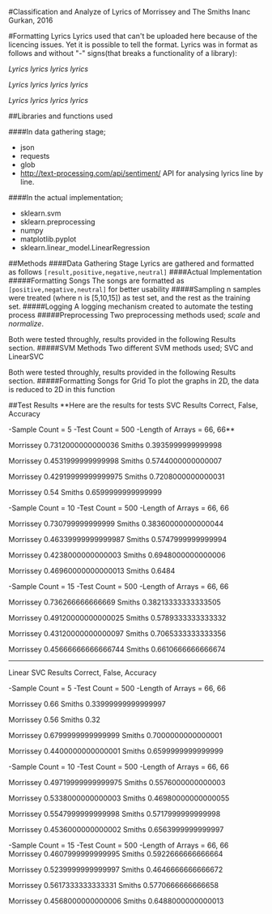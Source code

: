 #Classification and Analyze of Lyrics of Morrissey and The Smiths
Inanc Gurkan, 2016

#Formatting Lyrics
Lyrics used that can't be uploaded here because of the licencing issues. Yet it is possible to tell the format. Lyrics was in format as follows and without "-" signs(that breaks a functionality of a library):

*Lyrics lyrics lyrics lyrics*

*Lyrics lyrics lyrics lyrics*

*Lyrics lyrics lyrics lyrics*

##Libraries and functions used

####In data gathering stage;
* json
* requests
* glob
* http://text-processing.com/api/sentiment/ API for analysing lyrics line by line.

####In the actual implementation;
* sklearn.svm
* sklearn.preprocessing
* numpy
* matplotlib.pyplot
* sklearn.linear_model.LinearRegression

##Methods
####Data Gathering Stage
Lyrics are gathered and formatted as follows
`[result,positive,negative,neutral]`
####Actual Implementation
#####Formatting Songs
The songs are formatted as `[positive,negative,neutral]` for better usability
#####Sampling
n samples were treated (where n is [5,10,15]) as test set, and the rest as the training set.
#####Logging
A logging mechanism created to automate the testing process
#####Preprocessing
Two preprocessing methods used; *scale* and *normalize*.

Both were tested throughly, results provided in the following Results section.
#####SVM Methods
Two different SVM methods used; SVC and LinearSVC

Both were tested throughly, results provided in the following Results section.
#####Formatting Songs for Grid 
To plot the graphs in 2D, the data is reduced to 2D in this function

##Test Results
**Here are the results for tests
SVC Results
Correct, False, Accuracy

-Sample Count = 5
-Test Count = 500
-Length of Arrays = 66, 66**

Morrissey
0.7312000000000036
Smiths
0.3935999999999998

Morrissey
0.4531999999999998
Smiths
0.5744000000000007

Morrissey
0.42919999999999975
Smiths
0.7208000000000031

Morrissey
0.54
Smiths
0.6599999999999999


-Sample Count = 10
-Test Count = 500
-Length of Arrays = 66, 66

Morrissey
0.730799999999999
Smiths
0.38360000000000044

Morrissey
0.46339999999999987
Smiths
0.5747999999999994

Morrissey
0.4238000000000003
Smiths
0.6948000000000006

Morrissey
0.46960000000000013
Smiths
0.6484


-Sample Count = 15
-Test Count = 500
-Length of Arrays = 66, 66

Morrissey
0.736266666666669
Smiths
0.38213333333333505

Morrissey
0.49120000000000025
Smiths
0.5789333333333332

Morrissey
0.43120000000000097
Smiths
0.7065333333333356

Morrissey
0.45666666666666744
Smiths
0.6610666666666674

--------------------------------

Linear SVC Results
Correct, False, Accuracy

-Sample Count = 5
-Test Count = 500
-Length of Arrays = 66, 66

Morrissey
0.66
Smiths
0.33999999999999997

Morrissey
0.56
Smiths
0.32

Morrissey
0.6799999999999999
Smiths
0.7000000000000001

Morrissey
0.4400000000000001
Smiths
0.6599999999999999


-Sample Count = 10
-Test Count = 500
-Length of Arrays = 66, 66

Morrissey
0.49719999999999975
Smiths
0.5576000000000003

Morrissey
0.5338000000000003
Smiths
0.46980000000000055

Morrissey
0.5547999999999998
Smiths
0.5717999999999998

Morrissey
0.4536000000000002
Smiths
0.6563999999999997


-Sample Count = 15
-Test Count = 500
-Length of Arrays = 66, 66
Morrissey
0.4607999999999995
Smiths
0.5922666666666664

Morrissey
0.5239999999999997
Smiths
0.4646666666666672

Morrissey
0.5617333333333331
Smiths
0.5770666666666658

Morrissey
0.4568000000000006
Smiths
0.6488000000000013